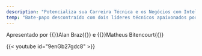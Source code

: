 ```yaml
---
description: "Potencializa sua Carreira Técnica e os Negócios com Inteligência Artificial"
temp: "Bate-papo descontraído com dois líderes técnicos apaixonados por tecnologia, colaboração e inovação (e um pouco de enrolação), que se inspiraram no modelo das contribuições feitas atrás de um \"pull request\" em projetos open-source , para contribuir com a comunidade técnica convidando expoentes em diversas áreas para compartilhar suas experiências pessoais bem (e muitas vezes nem tanto) sucedidas, com objetivo de ajudar os profissionais das mais diversas carreiras de tecnologia a alavancarem sua eminência técnica"
---
```


<p class="text-md text-neutral-500 dark:text-neutral-400">Apresentado por {{<link href="http://alanbraz.com.br">}}Alan Braz{{</link>}} e {{<link href="https://www.instagram.com/matbiit/">}}Matheus Bitencourt{{</link>}}</p>

<!-- ## Se inscreva no {{<link href="https://canal.pullrecast.dev">}}canal.pullrecast.dev{{</link>}} -->

<!-- {{<link href="/images/resumo-ia.png">}}Baixe o nosso slide de resumo e história da Inteligência Artificial!{{</link>}} -->

<!-- ## Inscreva-se na nossa sessão especial sobre carreira em tecnologia na nova era da IA generativa {{<link href="https://www.meetup.com/bluetalks/events/294587587">}}pelo Meetup{{</link>}} -->

<!-- {{< youtube id="Vw2op3UHhjM?start=446" autoplay="false" >}} -->

{{< youtube id="9enGb27gdc8" >}}

<!-- O que é [Eminência Técnica](eminencia-tecnica)? -->

<!-- ### Temporada 2023

{{<link href="https://youtu.be/L44aPJ-jtCs">}}Lançamento{{</link>}} {{<link href="https://youtu.be/rSJ5Hvq-Pt0">}}#6 Red Hat{{</link>}} {{<link href="https://youtu.be/xiXUxe2R5fs">}}#7 Tech Recruiter{{</link>}} {{<link href="https://youtu.be/a374wK5_6v4">}}#8 Arquiteto MongoDB{{</link>}}

{{<link href="https://youtu.be/lD4jngLc_4k">}}#9 Java Champion{{</link>}} {{<link href="https://youtu.be/lD4jngLc_4k">}}#10 Java Champion{{</link>}} -->

<!-- #### Temporada piloto

[#1 OpenSource](/ep001) [#2 NoCode](/ep002) [#3 Agile](/ep003) [#4 Comunidades](/ep004) [#5 Quantumania](/ep005) {{<link href="https://youtu.be/SOWcoOxyUxc">}}Retrospecitiva{{</link>}} -->
